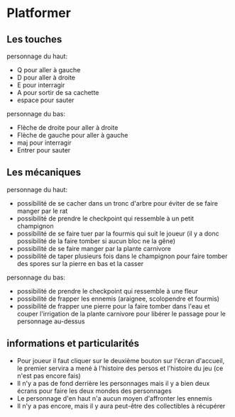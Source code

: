 # Platformer

## Les touches
personnage du haut:
- Q pour aller à gauche
- D pour aller à droite
- E pour interragir
- A pour sortir de sa cachette
- espace pour sauter

personnage du bas:
- Flèche de droite pour aller à droite
- Flèche de gauche pour aller à gauche
- maj pour interragir
- Entrer pour sauter

## Les mécaniques
personnage du haut:
- possibilité de se cacher dans un tronc d'arbre pour éviter de se faire manger par le rat
- possibilité de prendre le checkpoint qui ressemble à un petit champignon
- possibilité de se faire tuer par la fourmis qui suit le joueur (il y a donc possibilité de la faire tomber si aucun bloc ne la gêne)
- possibilité de se faire manger par la plante carnivore
- possibilité de taper plusieurs fois dans le champignon pour faire tomber des spores sur la pierre en bas et la casser

personnage du bas:
- possibilité de prendre le checkpoint qui ressemble à une fleur
- possibilité de frapper les ennemis (araignee, scolopendre et fourmis)
- possibilité de frapper une pierre pour la faire tomber dans l'eau et couper l'irrigation de la plante carnivore pour libérer le passage pour le personnage au-dessus

## informations et particularités
- Pour joueur il faut cliquer sur le deuxième bouton sur l'écran d'accueil, le premier servira a mené à l'histoire des persos et l'histoire du jeu (ce n'est pas encore fais)
- Il n'y a pas de fond derrière les personnages mais il y a bien deux écrans pour faire les deux mondes des personnages
- Le personnage d'en haut n'a aucun moyen d'affronter les ennemis
- Il n'y a pas encore, mais il y aura peut-être des collectibles à récupérer
